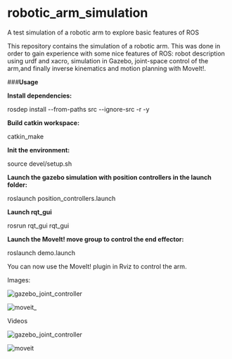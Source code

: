 # robotic_arm_simulation
A test simulation of a robotic arm to explore basic features of ROS

This repository contains the simulation of a robotic arm. This was done in order to gain experience with some nice features of ROS: robot description using urdf and xacro, simulation in Gazebo, joint-space control of the arm,and finally inverse kinematics and motion planning with MoveIt!.

###**Usage**

**Install dependencies:**

rosdep install --from-paths src --ignore-src -r -y

**Build catkin workspace:**

catkin_make

**Init the environment:**

source devel/setup.sh

**Launch the gazebo simulation with position controllers in the launch folder:**

roslaunch position_controllers.launch

**Launch rqt_gui**

rosrun rqt_gui rqt_gui

**Launch the MoveIt! move group to control the end effector:**

roslaunch demo.launch 

You can now use the MoveIt! plugin in Rviz to control the arm.

Images:

![gazebo_joint_controller](https://user-images.githubusercontent.com/44526371/47739612-be90c380-dc9b-11e8-8d33-499090547f85.png)


![moveit_](https://user-images.githubusercontent.com/44526371/47739618-c3557780-dc9b-11e8-999a-fca53b56f143.png)

Videos

![gazebo_joint_controller](https://user-images.githubusercontent.com/44526371/47739582-af117a80-dc9b-11e8-9cb8-64dd14c14351.gif)

![moveit](https://user-images.githubusercontent.com/44526371/47739593-b6388880-dc9b-11e8-8f9a-56ecc2e2b8f4.gif)

